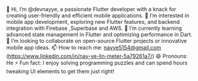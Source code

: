 👋 Hi, I’m @devnayye, a passionate Flutter developer with a knack for creating user-friendly and efficient mobile applications.
👀 I’m interested in mobile app development, exploring new Flutter features, and backend integration with Firebase ,Superbase and AWS.
🌱 I’m currently learning advanced state management in Flutter and optimizing performance in Dart.
💞️ I’m looking to collaborate on open-source Flutter projects or innovative mobile app ideas.
📫 How to reach me: nayye5154@gmail.com (https://www.linkedin.com/in/nay-ye-lin-meter-5a79261a7/)
😄 Pronouns: He
⚡ Fun fact: I enjoy solving programming puzzles and can spend hours tweaking UI elements to get them just right!
